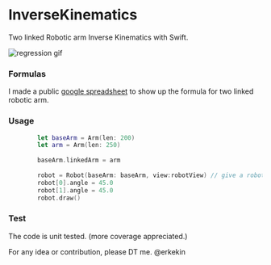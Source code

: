 # InverseKinematics
Two linked Robotic arm Inverse Kinematics with Swift.

![regression gif](https://github.com/erkekin/InverseKinematics/blob/master/Robotics/IK.gif?raw=true)

### Formulas
I made a public [google spreadsheet](https://docs.google.com/spreadsheets/d/1__do7_nIRNFVCp-PweOyWOHdFCXpcL7w9llzjAmTFcM/edit?usp=sharing "Kinematics of 2 linked robotic arm") to show up the formula for two linked robotic arm.

### Usage 
```swift
        let baseArm = Arm(len: 200)
        let arm = Arm(len: 250)
        
        baseArm.linkedArm = arm
        
        robot = Robot(baseArm: baseArm, view:robotView) // give a robotview to the robot. to make it visible. to make it practical.
        robot[0].angle = 45.0
        robot[1].angle = 45.0
        robot.draw()
```
### Test
The code is unit tested. (more coverage appreciated.)

For any idea or contribution, please DT me.
@erkekin
